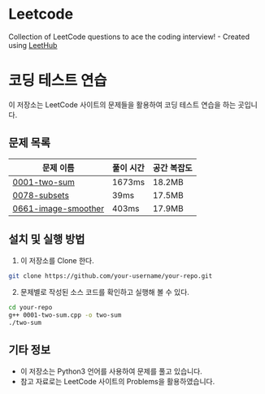 # Leetcode
Collection of LeetCode questions to ace the coding interview! - Created using [LeetHub](https://github.com/QasimWani/LeetHub)

# 코딩 테스트 연습

이 저장소는 LeetCode 사이트의 문제들을 활용하여 코딩 테스트 연습을 하는 곳입니다.

## 문제 목록

| 문제 이름                                                  | 풀이 시간 | 공간 복잡도 | 
| -------------------------------------------------------- | ----------- | ------------- | 
| [0001-two-sum](https://leetcode.com/problems/two-sum/)   | 1673ms      | 18.2MB        | 
| [0078-subsets](https://leetcode.com/problems/subsets/)     | 39ms        | 17.5MB        | 
| [0661-image-smoother](https://leetcode.com/problems/image-smoother/) | 403ms      | 17.9MB        | 

## 설치 및 실행 방법

1. 이 저장소를 Clone 한다.

```bash
git clone https://github.com/your-username/your-repo.git
```

2. 문제별로 작성된 소스 코드를 확인하고 실행해 볼 수 있다.

```bash
cd your-repo
g++ 0001-two-sum.cpp -o two-sum
./two-sum
```

## 기타 정보

- 이 저장소는 Python3 언어를 사용하여 문제를 풀고 있습니다.
- 참고 자료로는 LeetCode 사이트의 Problems을 활용하였습니다.
```
